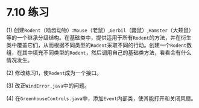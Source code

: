 # 7.10 练习

(1) 创建`Rodent`（啮齿动物）:`Mouse`（老鼠）,`Gerbil`（鼹鼠）,`Hamster`（大颊鼠）等的一个继承分级结构。在基础类中，提供适用于所有`Rodent`的方法，并在衍生类中覆盖它们，从而根据不同类型的`Rodent`采取不同的行动。创建一个`Rodent`数组，在其中填充不同类型的`Rodent`，然后调用自己的基础类方法，看看会有什么情况发生。

(2) 修改练习1，使`Rodent`成为一个接口。

(3) 改正`WindError.java`中的问题。

(4) 在`GreenhouseControls.java`中，添加`Event`内部类，使其能打开和关闭风扇。
